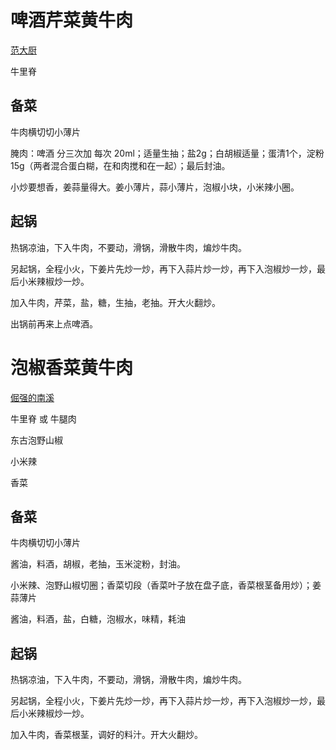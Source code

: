 

# 啤酒芹菜黄牛肉

[范大厨](https://www.bilibili.com/video/BV1jTKweBET2/?vd_source=386bdb94ff2a430f8d22a6de9755030c)

牛里脊

## 备菜

牛肉横切切小薄片

腌肉：啤酒 分三次加 每次 20ml；适量生抽；盐2g；白胡椒适量；蛋清1个，淀粉15g（两者混合蛋白糊，在和肉搅和在一起）；最后封油。

小炒要想香，姜蒜量得大。姜小薄片，蒜小薄片，泡椒小块，小米辣小圈。

## 起锅

热锅凉油，下入牛肉，不要动，滑锅，滑散牛肉，煸炒牛肉。

另起锅，全程小火，下姜片先炒一炒，再下入蒜片炒一炒，再下入泡椒炒一炒，最后小米辣椒炒一炒。

加入牛肉，芹菜，盐，糖，生抽，老抽。开大火翻炒。

出锅前再来上点啤酒。

# 泡椒香菜黄牛肉

[倔强的南溪](https://www.bilibili.com/video/BV1ri4y1S7E5/?vd_source=386bdb94ff2a430f8d22a6de9755030c)

牛里脊 或 牛腿肉

东古泡野山椒

小米辣

香菜

## 备菜

牛肉横切切小薄片

酱油，料酒，胡椒，老抽，玉米淀粉，封油。

小米辣、泡野山椒切圈；香菜切段（香菜叶子放在盘子底，香菜根茎备用炒）；姜蒜薄片

酱油，料酒，盐，白糖，泡椒水，味精，耗油

## 起锅

热锅凉油，下入牛肉，不要动，滑锅，滑散牛肉，煸炒牛肉。

另起锅，全程小火，下姜片先炒一炒，再下入蒜片炒一炒，再下入泡椒炒一炒，最后小米辣椒炒一炒。

加入牛肉，香菜根茎，调好的料汁。开大火翻炒。
